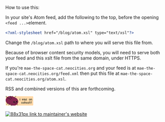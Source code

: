 How to use this:

In your site's Atom feed, add the following to the top, before the opening `<feed ...>`element.

```xml
<?xml-stylesheet href="/blog/atom.xsl" type="text/xsl"?>
```
Change the `/blog/atom.xsl` path to where you will serve this file from.

Because of browser content security models, you will need to serve both your feed and this xslt file from the same domain, under HTTPS.

If you're `mae-the-space-cat.neocities.org` and your feed is at `mae-the-space-cat.neocities.org/feed.xml` then put this file at `mae-the-space-cat.neocities.org/atom.xsl`.

RSS and combined versions of this are forthcoming.

[![animated gif of eggbug with text 'i was on cohost'](/i-was-on-cohost.gif)](https://cohost.org/emmah)

[![88x31px link to maintainer's website](https://emmas.site/public/images/88x31.png)](https://emmas.site)
